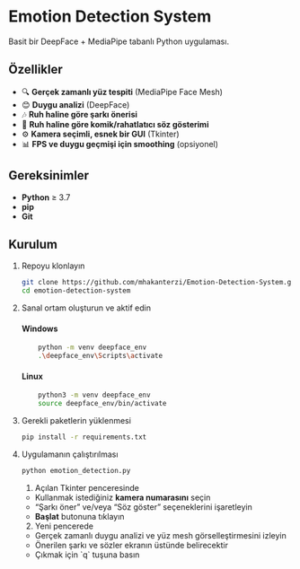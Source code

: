 # Emotion Detection System

Basit bir DeepFace + MediaPipe tabanlı Python uygulaması.

## Özellikler
- 🔍 **Gerçek zamanlı yüz tespiti** (MediaPipe Face Mesh)  
- 😊 **Duygu analizi** (DeepFace)  
- 🎶 **Ruh haline göre şarkı önerisi**  
- 💬 **Ruh haline göre komik/rahatlatıcı söz gösterimi**  
- ⚙️ **Kamera seçimli, esnek bir GUI** (Tkinter)  
- 📊 **FPS ve duygu geçmişi için smoothing** (opsiyonel) 

## Gereksinimler
- **Python** ≥ 3.7  
- **pip**  
- **Git**  

## Kurulum

1. Repoyu klonlayın  
   ```bash
   git clone https://github.com/mhakanterzi/Emotion-Detection-System.git
   cd emotion-detection-system
2.  Sanal ortam oluşturun ve aktif edin   
    #### Windows   
    ```bash
        python -m venv deepface_env
        .\deepface_env\Scripts\activate
    ```
    #### Linux   
    ```bash
        python3 -m venv deepface_env
        source deepface_env/bin/activate
    ```
3.  Gerekli paketlerin yüklenmesi
    ```bash
    pip install -r requirements.txt
4. Uygulamanın çalıştırılması
    ```bash
    python emotion_detection.py
    ```
    1. Açılan Tkinter penceresinde  
   - Kullanmak istediğiniz **kamera numarasını** seçin  
   - “Şarkı öner” ve/veya “Söz göster” seçeneklerini işaretleyin  
   - **Başlat** butonuna tıklayın  

    2. Yeni pencerede  
   - Gerçek zamanlı duygu analizi ve yüz mesh görselleştirmesini izleyin  
   - Önerilen şarkı ve sözler ekranın üstünde belirecektir  
   - Çıkmak için \`q\` tuşuna basın  
